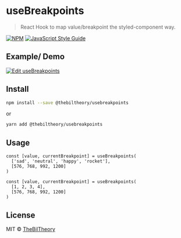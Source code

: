 # useBreakpoints

> React Hook to map value/breakpoint the styled-component way.

[![NPM](https://img.shields.io/npm/v/usebreakpoints.svg)](https://www.npmjs.com/package/usebreakpoints) [![JavaScript Style Guide](https://img.shields.io/badge/code_style-standard-brightgreen.svg)](https://standardjs.com)

## Example/ Demo

[![Edit useBreakpoints](https://codesandbox.io/static/img/play-codesandbox.svg)](https://codesandbox.io/s/amazing-edison-x9g17?fontsize=14&hidenavigation=1&theme=dark)

## Install

```bash
npm install --save @thebiltheory/usebreakpoints
```

or

```bash
yarn add @thebiltheory/usebreakpoints
```

## Usage

```tsx
const [value, currentBreakpoint] = useBreakpoints(
  ['sad', 'neutral', 'happy', 'rocket'],
  [576, 768, 992, 1200]
)

const [value, currentBreakpoint] = useBreakpoints(
  [1, 2, 3, 4],
  [576, 768, 992, 1200]
)
```

## License

MIT © [TheBilTheory](https://github.com/TheBilTheory)
